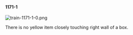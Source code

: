 #### 1171-1
![train-1171-1-0.png](https://github.com/lil-lab/nlvr/raw/master/nlvr/train/images/43/train-1171-1-0.png "train-1171-1-0.png")

There is no yellow item closely touching right wall of a box.